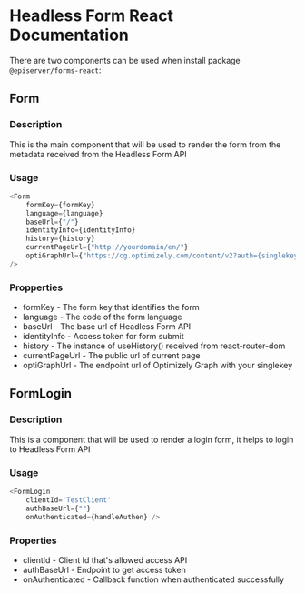 # Headless Form React Documentation
There are two components can be used when install package `@episerver/forms-react`:
## Form 
### Description
This is the main component that will be used to render the form from the metadata received from the Headless Form API
### Usage
```js
<Form
    formKey={formKey}
    language={language}
    baseUrl={"/"}
    identityInfo={identityInfo} 
    history={history}
    currentPageUrl={"http://yourdomain/en/"}
    optiGraphUrl={"https://cg.optimizely.com/content/v2?auth={singlekey}"}
/>
```
### Propperties
* formKey - The form key that identifies the form
* language - The code of the form language
* baseUrl - The base url of Headless Form API
* identityInfo - Access token for form submit
* history - The instance of useHistory() received from react-router-dom
* currentPageUrl - The public url of current page
* optiGraphUrl - The endpoint url of Optimizely Graph with your singlekey

## FormLogin
### Description
This is a component that will be used to render a login form, it helps to login to Headless Form API
### Usage
```js
<FormLogin
    clientId='TestClient'
    authBaseUrl={""}
    onAuthenticated={handleAuthen} />
```
### Properties
* clientId - Client Id that's allowed access API
* authBaseUrl - Endpoint to get access token
* onAuthenticated - Callback function when authenticated successfully